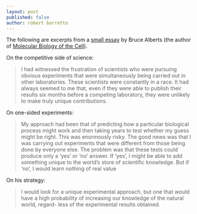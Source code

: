 ```yaml
---
layout: post
published: false
author: robert barretto
---
```


The following are excerpts from a [small essay](http://www.nature.com/nature/journal/v431/n7012/full/4311041a.html) by Bruce Alberts (the author of [Molecular Biology of the Cell](http://www.amazon.com/Molecular-Biology-Cell-Bruce-Alberts/dp/0815341059)).  

On the competitive side of science:
> I had witnessed the frustration of scientists who were pursuing obvious experiments that were simultaneously being carried out in other laboratories. These scientists were constantly in a race. It had always seemed to me that, even if they were able to publish their results six months before a competing laboratory, they were unlikely to make truly unique contributions.

On one-sided experiments:
> My approach had been that of predicting how a particular biological process might work and then taking years to test whether my guess might be right. This was enormously risky. The good news was that I was carrying out experiments that were different from those being done by everyone else. The problem was that these tests could produce only a ‘yes’ or ‘no’ answer. If ‘yes’, I might be able to add something unique to the world’s store of scientific knowledge. But if ‘no’, I would learn nothing of real value

On his strategy:
> I would look for a unique experimental approach, but one that would have a high probability of increasing our knowledge of the natural world, regard- less of the experimental results obtained.